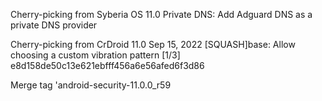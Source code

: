 Cherry-picking from Syberia OS 11.0 
Private DNS: Add Adguard DNS as a private DNS provider 

Cherry-picking from CrDroid 11.0 Sep 15, 2022
[SQUASH]base: Allow choosing a custom vibration pattern [1/3]
e8d158de50c13e621ebfff456a6e56afed6f3d86

Merge tag 'android-security-11.0.0_r59